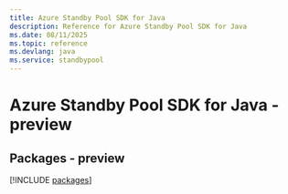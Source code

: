 ```yaml
---
title: Azure Standby Pool SDK for Java
description: Reference for Azure Standby Pool SDK for Java
ms.date: 08/11/2025
ms.topic: reference
ms.devlang: java
ms.service: standbypool
---
```

# Azure Standby Pool SDK for Java - preview
## Packages - preview
[!INCLUDE [packages](standby-pool-index.md)]